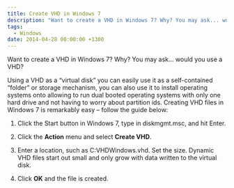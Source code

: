 ```yaml
---
title: Create VHD in Windows 7
description: "Want to create a VHD in Windows 7? Why? You may ask... would you use a VHD?"
tags:
  - Windows
date: 2014-04-28 00:00:00 +1300
---
```

Want to create a VHD in Windows 7? Why? You may ask&#8230; would you use a VHD?

Using a VHD as a “virtual disk” you can easily use it as a self-contained “folder” or storage mechanism, you can also use it to install operating systems onto allowing to run dual booted operating systems with only one hard drive and not having to worry about partition ids. Creating VHD files in Windows 7 is remarkably easy – follow the guide below:

1. Click the Start button in Windows 7, type in diskmgmt.msc, and hit Enter.
  
2. Click the **Action** menu and select **Create VHD**.
  
3. Enter a location, such as C:VHDWindows.vhd. Set the size. Dynamic VHD files start out small and only grow with data written to the virtual disk.
4. Click **OK** and the file is created.
